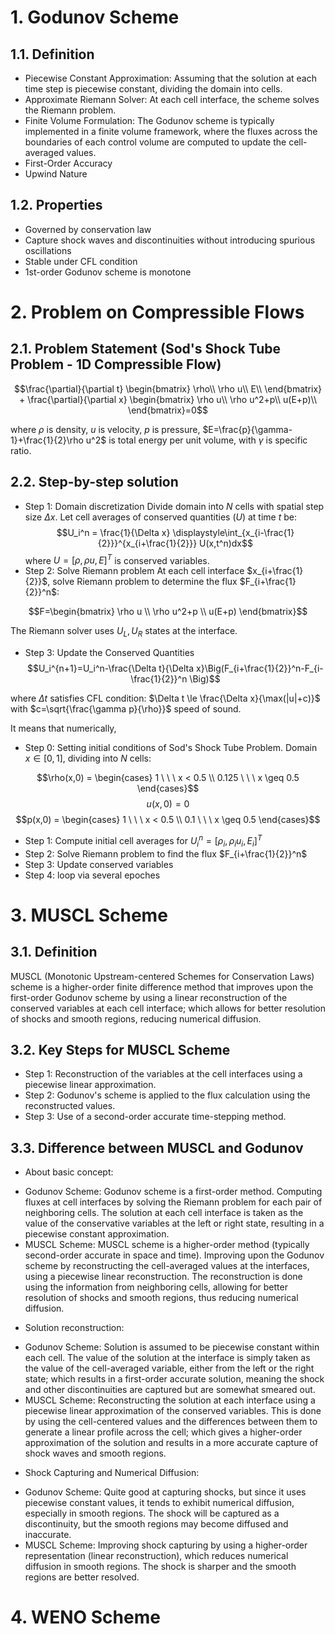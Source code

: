 # 1. Godunov Scheme
## 1.1. Definition
- Piecewise Constant Approximation: Assuming that the solution at each time step is piecewise constant, dividing the domain into cells.
- Approximate Riemann Solver: At each cell interface, the scheme solves the Riemann problem.
- Finite Volume Formulation: The Godunov scheme is typically implemented in a finite volume framework, where the fluxes across the boundaries of each control volume are computed to update the cell-averaged values.
- First-Order Accuracy
- Upwind Nature
## 1.2. Properties
- Governed by conservation law
- Capture shock waves and discontinuities without introducing spurious oscillations
- Stable under CFL condition
- 1st-order Godunov scheme is monotone

# 2. Problem on Compressible Flows
## 2.1. Problem Statement (Sod's Shock Tube Problem - 1D Compressible Flow)
$$\frac{\partial}{\partial t} \begin{bmatrix} \rho\\
\rho u\\
E\\
\end{bmatrix} + \frac{\partial}{\partial x} \begin{bmatrix} \rho u\\
\rho u^2+p\\
u(E+p)\\
\end{bmatrix}=0$$

where $\rho$ is density, $u$ is velocity, $p$ is pressure, $E=\frac{p}{\gamma-1}+\frac{1}{2}\rho u^2$ is total energy per unit volume, with $\gamma$ is specific ratio.
## 2.2. Step-by-step solution
* Step 1: Domain discretization
Divide domain into $N$ cells with spatial step size $\Delta x$. Let cell averages of conserved quantities $(U)$ at time $t$ be:
$$U_i^n = \frac{1}{\Delta x} \displaystyle\int_{x_{i-\frac{1}{2}}}^{x_{i+\frac{1}{2}}} U(x,t^n)dx$$ where $U=[\rho, \rho u, E]^T$ is conserved variables. 
* Step 2: Solve Riemann problem
At each cell interface $x_{i+\frac{1}{2}}$, solve Riemann problem to determine the flux $F_{i+\frac{1}{2}}^n$:

$$F=\begin{bmatrix} \rho u \\
                  \rho u^2+p \\
                  u(E+p) \end{bmatrix}$$

The Riemann solver uses $U_L, U_R$ states at the interface.
* Step 3: Update the Conserved Quantities
$$U_i^{n+1}=U_i^n-\frac{\Delta t}{\Delta x}\Big(F_{i+\frac{1}{2}}^n-F_{i-\frac{1}{2}}^n \Big)$$

where $\Delta t$ satisfies CFL condition: $\Delta t \le \frac{\Delta x}{\max(|u|+c)}$ with $c=\sqrt{\frac{\gamma p}{\rho}}$ speed of sound. 

It means that numerically,
* Step 0: Setting initial conditions of Sod's Shock Tube Problem. Domain $x \in [0,1]$, dividing into $N$ cells:

$$\rho(x,0) = \begin{cases} 1 \ \ \ x < 0.5 \\
                          0.125 \ \ \ x \geq 0.5
\end{cases}$$
$$u(x,0) = 0$$
$$p(x,0) = \begin{cases} 1 \ \ \ x < 0.5 \\
                        0.1 \ \ \ x \geq 0.5
\end{cases}$$

* Step 1: Compute initial cell averages for $U_i^n=[\rho_i, \rho_i u_i, E_i]^T$
* Step 2: Solve Riemann problem to find the flux $F_{i+\frac{1}{2}}^n$
* Step 3: Update conserved variables
* Step 4: loop via several epoches

# 3. MUSCL Scheme
## 3.1. Definition
MUSCL (Monotonic Upstream-centered Schemes for Conservation Laws) scheme is a higher-order finite difference method that improves upon the first-order Godunov scheme by using a linear reconstruction of the conserved variables at each cell interface; which allows for better resolution of shocks and smooth regions, reducing numerical diffusion.
## 3.2. Key Steps for MUSCL Scheme
* Step 1: Reconstruction of the variables at the cell interfaces using a piecewise linear approximation.
* Step 2: Godunov's scheme is applied to the flux calculation using the reconstructed values.
* Step 3: Use of a second-order accurate time-stepping method.
## 3.3. Difference between MUSCL and Godunov
* About basic concept:
- Godunov Scheme: Godunov scheme is a first-order method. Computing fluxes at cell interfaces by solving the Riemann problem for each pair of neighboring cells. The solution at each cell interface is taken as the value of the conservative variables at the left or right state, resulting in a piecewise constant approximation.
- MUSCL Scheme: MUSCL scheme is a higher-order method (typically second-order accurate in space and time). Improving upon the Godunov scheme by reconstructing the cell-averaged values at the interfaces, using a piecewise linear reconstruction. The reconstruction is done using the information from neighboring cells, allowing for better resolution of shocks and smooth regions, thus reducing numerical diffusion.
* Solution reconstruction:
- Godunov Scheme: Solution is assumed to be piecewise constant within each cell. The value of the solution at the interface is simply taken as the value of the cell-averaged variable, either from the left or the right state; which results in a first-order accurate solution, meaning the shock and other discontinuities are captured but are somewhat smeared out.
- MUSCL Scheme: Reconstructing the solution at each interface using a piecewise linear approximation of the conserved variables. This is done by using the cell-centered values and the differences between them to generate a linear profile across the cell; which gives a higher-order approximation of the solution and results in a more accurate capture of shock waves and smooth regions.
* Shock Capturing and Numerical Diffusion:
- Godunov Scheme: Quite good at capturing shocks, but since it uses piecewise constant values, it tends to exhibit numerical diffusion, especially in smooth regions. The shock will be captured as a discontinuity, but the smooth regions may become diffused and inaccurate.
- MUSCL Scheme: Improving shock capturing by using a higher-order representation (linear reconstruction), which reduces numerical diffusion in smooth regions. The shock is sharper and the smooth regions are better resolved.

# 4. WENO Scheme
